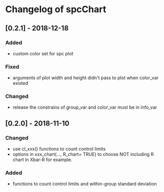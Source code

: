 # Changelog of spcChart

## [0.2.1] - 2018-12-18

### Added

- custom color set for spc plot

### Fixed

- arguments of plot width and height didn't pass to plot when color_var existed

### Changed

- release the constrains of group_var and color_var must be in info_var

## [0.2.0] - 2018-11-10

### Changed

- use cl_xxx() functions to count control limits
- options in xxx_chart(..., R_chart= TRUE) to choose NOT including R chart in Xbar-R for example.

### Added

- functions to count control limits and within-group standard deviation
